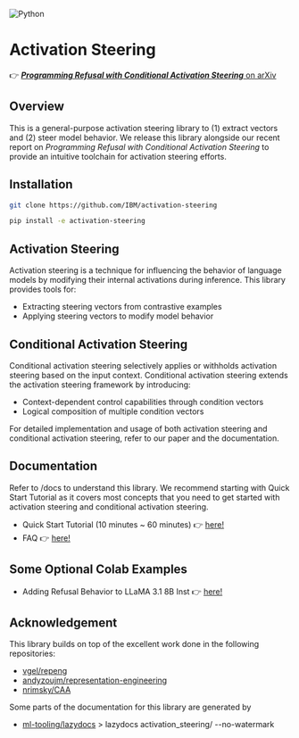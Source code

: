 ![Python](https://img.shields.io/badge/python-3.10+-blue.svg)

# Activation Steering

👉 [***Programming Refusal with Conditional Activation Steering*** on arXiv](https://arxiv.org/abs/2409.05907)

## Overview

This is a general-purpose activation steering library to (1) extract vectors and (2) steer model behavior. We release this library alongside our recent report on *Programming Refusal with Conditional Activation Steering* to provide an intuitive toolchain for activation steering efforts.

## Installation
```bash
git clone https://github.com/IBM/activation-steering

pip install -e activation-steering
```

## Activation Steering
Activation steering is a technique for influencing the behavior of language models by modifying their internal activations during inference. This library provides tools for:

- Extracting steering vectors from contrastive examples
- Applying steering vectors to modify model behavior

## Conditional Activation Steering
Conditional activation steering selectively applies or withholds activation steering based on the input context. Conditional activation steering extends the activation steering framework by introducing:

- Context-dependent control capabilities through condition vectors
- Logical composition of multiple condition vectors 

For detailed implementation and usage of both activation steering and conditional activation steering, refer to our paper and the documentation.

## Documentation
Refer to /docs to understand this library. We recommend starting with Quick Start Tutorial as it covers most concepts that you need to get started with activation steering and conditional activation steering.

- Quick Start Tutorial (10 minutes ~ 60 minutes) 👉 [here!](docs/quickstart.md)
- FAQ 👉 [here!](docs/faq.md)

## Some Optional Colab Examples

- Adding Refusal Behavior to LLaMA 3.1 8B Inst 👉 [here!](https://colab.research.google.com/drive/1IpAPMFHZW6CNrE0L16TXSvIApAK9jAFZ?usp=sharing)
## Acknowledgement
This library builds on top of the excellent work done in the following repositories:

- [vgel/repeng](https://github.com/vgel/repeng)
- [andyzoujm/representation-engineering](https://github.com/andyzoujm/representation-engineering)
- [nrimsky/CAA](https://github.com/nrimsky/CAA)

Some parts of the documentation for this library are generated by 

- [ml-tooling/lazydocs](https://github.com/ml-tooling/lazydocs) > lazydocs activation_steering/ --no-watermark
